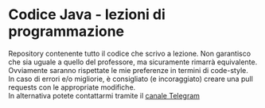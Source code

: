 # Codice Java - lezioni di programmazione
Repository contenente tutto il codice che scrivo a lezione. Non garantisco che sia uguale a quello del professore, ma sicuramente rimarrà equivalente.
Ovviamente saranno rispettate le mie preferenze in termini di code-style.</br>
In caso di errori e/o migliorie, è consigliato (e incoraggiato) creare una pull requests con le appropriate modifiche. </br>
In alternativa potete contattarmi tramite il [canale Telegram](https://t.me/+uMPAzQq8bA5iNmFk)
